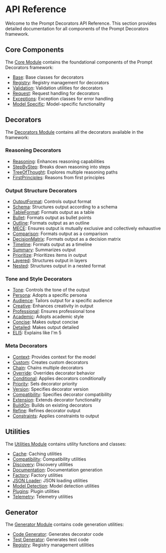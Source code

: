 # API Reference

Welcome to the Prompt Decorators API Reference. This section provides detailed documentation for all components of the Prompt Decorators framework.

## Core Components

The [Core Module](modules/prompt_decorators.core.md) contains the foundational components of the Prompt Decorators framework:

- [Base](modules/prompt_decorators.core.base.md): Base classes for decorators
- [Registry](modules/prompt_decorators.core.registry.md): Registry management for decorators
- [Validation](modules/prompt_decorators.core.validation.md): Validation utilities for decorators
- [Request](modules/prompt_decorators.core.request.md): Request handling for decorators
- [Exceptions](modules/prompt_decorators.core.exceptions.md): Exception classes for error handling
- [Model Specific](modules/prompt_decorators.core.model_specific.md): Model-specific functionality

## Decorators

The [Decorators Module](modules/prompt_decorators.decorators.md) contains all the decorators available in the framework:

### Reasoning Decorators
- [Reasoning](decorators/Reasoning.md): Enhances reasoning capabilities
- [StepByStep](decorators/StepByStep.md): Breaks down reasoning into steps
- [TreeOfThought](decorators/TreeOfThought.md): Explores multiple reasoning paths
- [FirstPrinciples](decorators/FirstPrinciples.md): Reasons from first principles

### Output Structure Decorators
- [OutputFormat](decorators/OutputFormat.md): Controls output format
- [Schema](decorators/Schema.md): Structures output according to a schema
- [TableFormat](decorators/TableFormat.md): Formats output as a table
- [Bullet](decorators/Bullet.md): Formats output as bullet points
- [Outline](decorators/Outline.md): Formats output as an outline
- [MECE](decorators/MECE.md): Ensures output is mutually exclusive and collectively exhaustive
- [Comparison](decorators/Comparison.md): Formats output as a comparison
- [DecisionMatrix](decorators/DecisionMatrix.md): Formats output as a decision matrix
- [Timeline](decorators/Timeline.md): Formats output as a timeline
- [Summary](decorators/Summary.md): Summarizes output
- [Prioritize](decorators/Prioritize.md): Prioritizes items in output
- [Layered](decorators/Layered.md): Structures output in layers
- [Nested](decorators/Nested.md): Structures output in a nested format

### Tone and Style Decorators
- [Tone](decorators/Tone.md): Controls the tone of the output
- [Persona](decorators/Persona.md): Adopts a specific persona
- [Audience](decorators/Audience.md): Tailors output for a specific audience
- [Creative](decorators/Creative.md): Enhances creativity in output
- [Professional](decorators/Professional.md): Ensures professional tone
- [Academic](decorators/Academic.md): Adopts academic style
- [Concise](decorators/Concise.md): Makes output concise
- [Detailed](decorators/Detailed.md): Makes output detailed
- [ELI5](decorators/ELI5.md): Explains like I'm 5

### Meta Decorators
- [Context](decorators/Context.md): Provides context for the model
- [Custom](decorators/Custom.md): Creates custom decorators
- [Chain](decorators/Chain.md): Chains multiple decorators
- [Override](decorators/Override.md): Overrides decorator behavior
- [Conditional](decorators/Conditional.md): Applies decorators conditionally
- [Priority](decorators/Priority.md): Sets decorator priority
- [Version](decorators/Version.md): Specifies decorator version
- [Compatibility](decorators/Compatibility.md): Specifies decorator compatibility
- [Extension](decorators/Extension.md): Extends decorator functionality
- [BuildOn](decorators/BuildOn.md): Builds on existing decorators
- [Refine](decorators/Refine.md): Refines decorator output
- [Constraints](decorators/Constraints.md): Applies constraints to output

## Utilities

The [Utilities Module](modules/prompt_decorators.utils.md) contains utility functions and classes:

- [Cache](modules/prompt_decorators.utils.cache.md): Caching utilities
- [Compatibility](modules/prompt_decorators.utils.compatibility.md): Compatibility utilities
- [Discovery](modules/prompt_decorators.utils.discovery.md): Discovery utilities
- [Documentation](modules/prompt_decorators.utils.doc_gen.md): Documentation generation
- [Factory](modules/prompt_decorators.utils.factory.md): Factory utilities
- [JSON Loader](modules/prompt_decorators.utils.json_loader.md): JSON loading utilities
- [Model Detection](modules/prompt_decorators.utils.model_detection.md): Model detection utilities
- [Plugins](modules/prompt_decorators.utils.plugins.md): Plugin utilities
- [Telemetry](modules/prompt_decorators.utils.telemetry.md): Telemetry utilities

## Generator

The [Generator Module](modules/prompt_decorators.generator.md) contains code generation utilities:

- [Code Generator](modules/prompt_decorators.generator.code_gen.md): Generates decorator code
- [Test Generator](modules/prompt_decorators.generator.test_gen.md): Generates test code
- [Registry](modules/prompt_decorators.generator.registry.md): Registry management utilities
